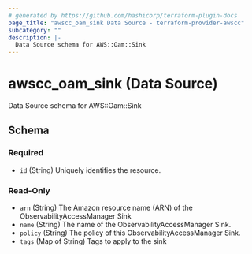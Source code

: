 ```yaml
---
# generated by https://github.com/hashicorp/terraform-plugin-docs
page_title: "awscc_oam_sink Data Source - terraform-provider-awscc"
subcategory: ""
description: |-
  Data Source schema for AWS::Oam::Sink
---
```


# awscc_oam_sink (Data Source)

Data Source schema for AWS::Oam::Sink



<!-- schema generated by tfplugindocs -->
## Schema

### Required

- `id` (String) Uniquely identifies the resource.

### Read-Only

- `arn` (String) The Amazon resource name (ARN) of the ObservabilityAccessManager Sink
- `name` (String) The name of the ObservabilityAccessManager Sink.
- `policy` (String) The policy of this ObservabilityAccessManager Sink.
- `tags` (Map of String) Tags to apply to the sink
